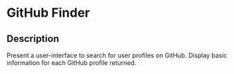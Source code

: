 # GitHub Finder

## Description
Present a user-interface to search for user profiles on GitHub. Display basic information for each GitHub profile returned.
